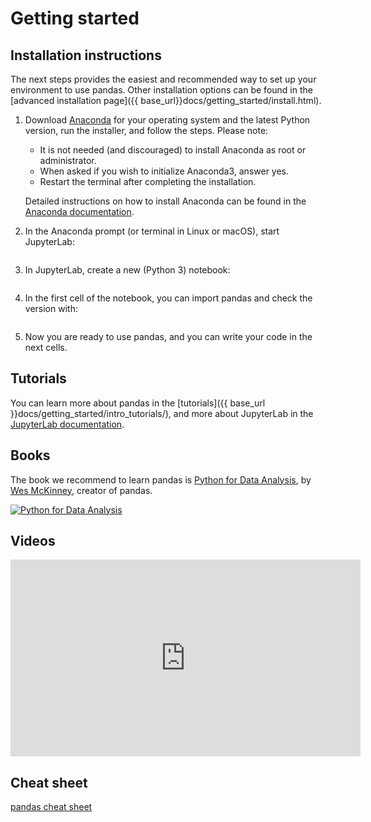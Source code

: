 # Getting started

## Installation instructions

The next steps provides the easiest and recommended way to set up your
environment to use pandas. Other installation options can be found in
the [advanced installation page]({{ base_url}}docs/getting_started/install.html).

1. Download [Anaconda](https://www.anaconda.com/download/) for your operating system and
   the latest Python version, run the installer, and follow the steps. Please note:

   - It is not needed (and discouraged) to install Anaconda as root or administrator.
   - When asked if you wish to initialize Anaconda3, answer yes.
   - Restart the terminal after completing the installation.

   Detailed instructions on how to install Anaconda can be found in the
   [Anaconda documentation](https://docs.anaconda.com/anaconda/install/).

2. In the Anaconda prompt (or terminal in Linux or macOS), start JupyterLab:

    <img class="img-fluid" alt="" src="{{ base_url }}/static/img/install/anaconda_prompt.png"/>

3. In JupyterLab, create a new (Python 3) notebook:

    <img class="img-fluid" alt="" src="{{ base_url }}/static/img/install/jupyterlab_home.png"/>

4. In the first cell of the notebook, you can import pandas and check the version with:

    <img class="img-fluid" alt="" src="{{ base_url }}/static/img/install/pandas_import_and_version.png"/>

5. Now you are ready to use pandas, and you can write your code in the next cells.

## Tutorials

You can learn more about pandas in the [tutorials]({{ base_url }}docs/getting_started/intro_tutorials/),
and more about JupyterLab in the
[JupyterLab documentation](https://jupyterlab.readthedocs.io/en/stable/user/interface.html).

## Books

The book we recommend to learn pandas is [Python for Data Analysis](https://amzn.to/3DyLaJc),
by [Wes McKinney](https://wesmckinney.com/), creator of pandas.

<a href="https://amzn.to/3DyLaJc">
    <img alt="Python for Data Analysis" src="{{ base_url }}static/img/books/pydata_book.gif"/>
</a>

## Videos

<iframe width="560" height="315" frameborder="0"
src="https://www.youtube.com/embed/_T8LGqJtuGc"
allow="accelerometer; autoplay; encrypted-media; gyroscope; picture-in-picture"
allowfullscreen></iframe>

## Cheat sheet

[pandas cheat sheet](https://pandas.pydata.org/Pandas_Cheat_Sheet.pdf)
